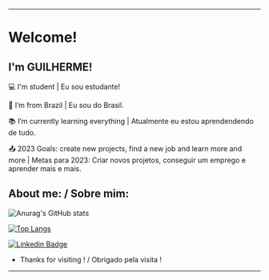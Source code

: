 ----------------------------------------------------------------------------

# Welcome!

 

## I'm GUILHERME!



:computer: I'm student | Eu sou estudante!

:house_with_garden: I’m from Brazil | Eu sou do Brasil.

:books: I’m currently learning everything | Atualmente eu estou aprendendendo de tudo.

:outbox_tray: 2023 Goals: create new projects, find a new job and learn more and more | Metas para 2023: Criar novos projetos, conseguir um emprego e aprender mais e mais.
 

## About me: / Sobre mim:

![Anurag's GitHub stats](https://github-readme-stats.vercel.app/api?username=Guilherme-07062002&show_icons=true&theme=radical&count_private=true&include_all_commits=true)

[![Top Langs](https://github-readme-stats.vercel.app/api/top-langs/?username=Guilherme-07062002&bg_color=141321&title_color=D83A7C&text_color=A9FEF7&layout=compact)](https://github.com/anuraghazra/github-readme-stats)

[![Linkedin Badge](https://img.shields.io/badge/-LinkedIn-blue?style=flat-square&logo=Linkedin&logoColor=white&link=LINK_LINKEDIN)](https://www.linkedin.com/in/guilherme-gomes-1321a9213/)



- Thanks for visiting ! / Obrigado pela visita !


----------------------------------------------------------------------------------
